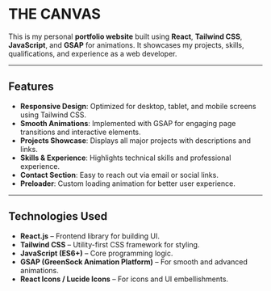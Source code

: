 # THE CANVAS

This is my personal **portfolio website** built using **React**, **Tailwind CSS**, **JavaScript**, and **GSAP** for animations. It showcases my projects, skills, qualifications, and experience as a web developer.

---

## Features

- **Responsive Design**: Optimized for desktop, tablet, and mobile screens using Tailwind CSS.
- **Smooth Animations**: Implemented with GSAP for engaging page transitions and interactive elements.
- **Projects Showcase**: Displays all major projects with descriptions and links.
- **Skills & Experience**: Highlights technical skills and professional experience.
- **Contact Section**: Easy to reach out via email or social links.
- **Preloader**: Custom loading animation for better user experience.

---

## Technologies Used

- **React.js** – Frontend library for building UI.
- **Tailwind CSS** – Utility-first CSS framework for styling.
- **JavaScript (ES6+)** – Core programming logic.
- **GSAP (GreenSock Animation Platform)** – For smooth and advanced animations.
- **React Icons / Lucide Icons** – For icons and UI embellishments.
